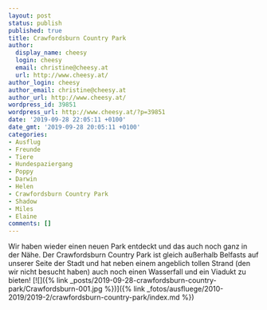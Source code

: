 ```yaml
---
layout: post
status: publish
published: true
title: Crawfordsburn Country Park
author:
  display_name: cheesy
  login: cheesy
  email: christine@cheesy.at
  url: http://www.cheesy.at/
author_login: cheesy
author_email: christine@cheesy.at
author_url: http://www.cheesy.at/
wordpress_id: 39851
wordpress_url: http://www.cheesy.at/?p=39851
date: '2019-09-28 22:05:11 +0100'
date_gmt: '2019-09-28 20:05:11 +0100'
categories:
- Ausflug
- Freunde
- Tiere
- Hundespaziergang
- Poppy
- Darwin
- Helen
- Crawfordsburn Country Park
- Shadow
- Miles
- Elaine
comments: []
---
```

Wir haben wieder einen neuen Park entdeckt und das auch noch ganz in der Nähe. Der Crawfordsburn Country Park ist gleich außerhalb Belfasts auf unserer Seite der Stadt und hat neben einem angeblich tollen Strand (den wir nicht besucht haben) auch noch einen Wasserfall und ein Viadukt zu bieten!
[![]({% link _posts/2019-09-28-crawfordsburn-country-park/Crawfordsburn-001.jpg %})]({% link _fotos/ausfluege/2010-2019/2019-2/crawfordsburn-country-park/index.md %})

